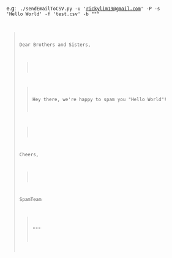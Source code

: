 e.g:
<code>
./sendEmailToCSV.py -u 'rickylim19@gmail.com' -P -s 'Hello World' -f 'test.csv' -b """
 > Dear Brothers and Sisters,
 >> 
 > 
 >> Hey there, we're happy to spam you "Hello World"!
 > 
 >> 
 > Cheers,
 >> 
 > SpamTeam
 >> """
</code>
